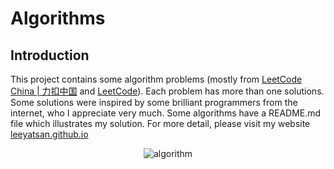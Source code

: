 # Algorithms
## Introduction
This project contains some algorithm problems (mostly from [LeetCode China | 力扣中国](https://leetcode-cn.com/problemset/50/?difficulty=%E7%AE%80%E5%8D%95) and [LeetCode](https://leetcode.com/)). Each problem has more than one solutions. Some solutions were inspired by some brilliant programmers from the internet, who I appreciate very much. Some algorithms have a README.md file which illustrates my solution. For more detail, please visit my website [leeyatsan.github.io](leeyatsan.github.io)  

<div align= center>  
  
![algorithm](https://www.geeksforgeeks.org/wp-content/uploads/Competitive-Programming-1.jpg)  

</div>
